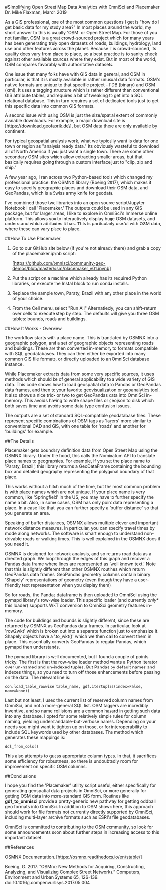 
#Simplifying Open Street Map Data Analytics with OmniSci and Placemaker
Dr. Mike Flaxman, March 2019


As a GIS professional, one of the most common questions I get is "how do I get basic data for my study area?"  In most places around the world, my short answer to this is usually 'OSM' or Open Street Map.  For those of you not familiar, OSM is a great crowd-sourced project which for many years has been generating truly open datasets of roads, buildings, hydrology, land use and other features across the planet.  Because it is crowd-sourced, its quality does vary from place to place, so a best practice is to sanity check against other available sources where they exist.  But in most of the world, OSM compares favorably with authoritative datasets.

One issue that many folks have with GIS data in general, and OSM in particular, is that it is mostly available in rather unusual data formats.  OSM's native formats are unique to that specific project - PDB (binary) and OSM (xml).  It uses a tagging structure which is rather different than conventional GIS attribute tables, and requires a bit of tweaking to get into a SQL relational database.  This in turn requires a set of dedicated tools just to get this specific data into common GIS formats.

A second issue with using OSM is just the size/spatial extent of commonly avaiable downloads.  For example, a major download site is [https://download.geofabrik.de\], but OSM data there are only available by continent.

For typical geospatial analysis work, what we typically want is data for one town or region as "analysis ready data."  Its obviously wasteful to download all of North America if you just want a single town.  There are some other secondary OSM sites which allow extracting smaller areas, but that basically requires going through a custom interface just to "clip, zip and ship."

A few year ago, I ran across two Python-based tools which changed my professional practice: the OSMNX library (Boeing 2017), which makes it easy to specify geographic places and download their OSM data, and GeoPandas, which is a Swiss army knife for geodata.

I've combined those two libraries into an open source script/Jupyter Notebook I call 'Placemaker.'  The outputs could be used in any GIS package, but for larger areas, I like to explore in OmniSci's Immerse online platform.  This allows you to interactively display huge OSM datasets, and understand which attributes it has.  This is particularly useful with OSM data, where these can vary place to place.

##How To Use Placemaker

1. Go to our GitHub site below (if you're not already there) and grab a copy of the placemaker.ipynb script:

	[https://github.com/omnisci/community-geo-demos/blob/master/osm/placemaker_v01.ipynb]
	
2. Put the script on a machine which already has its required Python libraries, or execute the Instal block to run conda installs. 

3. Replace the sample town, Paraty, Brazil with any other place in the world of your choice.

4. From the Cell menu, select "Run All" Alternatiecly, you can shift-return over cells to execute step by step.  The defaults will give you three OSM tables: bounds, roads and buildings.

##How It Works - Overview

The workflow starts with a place name.  This is translated by OSMNX into a geographic polygon, and a set of geographic objects representing roads and buildings.  These are then converted in-memory to formats compatible with SQL geodatabases.  They can then either be exported into many common GIS file formats, or directly uploaded to an OmniSci database instance.

While Placemaker extracts data from some very specific sources, it uses methods which should be of general applicability to a wide variety of GIS data. This code shows how to load geospatial data to Pandas or GeoPandas data frames, and then to your favorite geovisualization or geoanalytics tool.  It also shows a nice trick or two to get GeoPandas data into OmniSci in-memory.  This avoids having to write shape files or geojson to disk which both saves time and avoids some data type confusion issues.  

The outputs are a set of standard SQL-compatible geodatabase files.  These represent specific combinations of OSM tags as 'layers' more similar to conventional CAD and GIS, with one table for 'roads' and another for 'buildings' for example.

##The Details

Placemaker gets boundary definition data from Open Street Map using the OSMNX library.  Under the hood, this calls the Nominatum API to translate place names to geographies.  For example, if you set the place name to 'Paraty, Brazil', this library returns a GeoDataFrame containing the bounding box and detailed geography representing the polygonal boundary of that place.  

This works without a hitch much of the time, but the most common problem is with place names which are not unique.  If your place name is very common, like 'Springfield' in the US, you may have to further specify the name a bit.   Also, in some cases, OSM has only point data representing a place.  In a case like that, you can further specify a 'buffer distance' so that you generate an area.

Speaking of buffer distances, OSMNX allows multiple clever and important network distance measures.  In particular, you can specify travel times by mode along networks.  The software is smart enough to understand non-drivable roads or walking times.  This is well explained in the OSMNX docs if you need it.

OSMNX is designed for network analysis, and so returns road data as a directed graph.  We loop through the edges of this graph and recover a Pandas data frame where lines are represented as 'well known text.'  Note that this is slightly different than other OSMNX routines which return GeoPandas data frames.  GeoPandas geometry columns contain binary 'Shapely' representations of geometry (even though they have a user-friendly text representation when you display them).  

So for roads, the Pandas dataframe is then uploaded to OmniSci using the pymapd library's row-wise loader.  This specific loader (and currently *only** this loader) supports WKT conversion to OmniSci geometry features in-memory.   

The code for buildings and bounds is slightly different, since these are returned by OSMNX as GeoPandas data frames.   In particular, look at 'row2wkt' which is broken out into a separate function just to emphasize it.  Shapely objects have a '.to_wkt()' which we then call to convert them in place.  This essentially converts GeoPandas to regular Pandas, which pymapd then understands.

The pymapd library is well documented, but I found a couple of points tricky.  The first is that the row-wise loader method wants a Python iterator over un-named and un-indexed tuples.  But Pandas by default names and indexes things, so you need to turn off those enhancements before passing on the data.  The relevant line is:

	con.load_table_rowwise(table_name, gdf.itertuples(index=False, name=None))

Last but not least, I used the current list of reserved column names from OmniSci, and not a more-general SQL list.  OSM taggers are incredibly inventive, and so name collisions are a common hazard in getting such data into any database.  I opted for some relatively simple rules for column naming, yielding understandable-but-verbose names.  Depending on your needs you might want to tighten up on those, or for interoperability to include SQL keywords used by other databases.  The method which generates these mappings is:

	ddl_from_cols()

This also attempts to guess appropriate column types.  In that, it sacrifices some efficiency for robustness, so there is undoubtedly room for improvement on specific OSM columns.

##Conclusions

I hope you find the 'Placemaker' utility script useful, either specifically for generating geospatial data projects in OmniSci, or more generally for getting OSM data into more-standard GIS form.  Routines like **gdf_to_omnisci** provide a pretty-generic new pathway for getting oddball geo formats into OmniSci.  In addition to OSM shown here, this approach should work for file formats not currently directly supported by OmniSci, including multi-layer archive formats such as ESRI's file geodatabases. 

OmniSci is committed to contributing to the OSM community, so look for some announcements soon about further steps in increasing access to this important dataset.

##References

OSMNX Documentation.  [https://osmnx.readthedocs.io/en/stable/]

Boeing, G. 2017. “OSMnx: New Methods for Acquiring, Constructing, Analyzing, and Visualizing Complex Street Networks.” Computers, Environment and Urban Systems 65, 126-139. doi:10.1016/j.compenvurbsys.2017.05.004